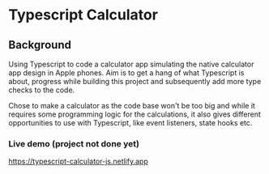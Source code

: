 # Typescript Calculator

## Background
Using Typescript to code a calculator app simulating the native calculator app design in Apple phones.
Aim is to get a hang of what Typescript is about, progress while building this project and subsequently add more type checks to the code.

Chose to make a calculator as the code base won't be too big and while it requires some programming logic for the calculations, it also gives different opportunities to use with Typescript, like event listeners, state hooks etc. 

### Live demo (project not done yet)
https://typescript-calculator-js.netlify.app
 